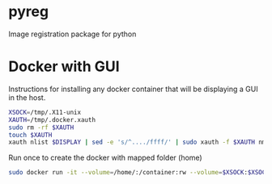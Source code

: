 # pyreg
Image registration package for python


Docker with GUI
===============

Instructions for installing any docker container that will be displaying a GUI in the host.

```sh
XSOCK=/tmp/.X11-unix
XAUTH=/tmp/.docker.xauth
sudo rm -rf $XAUTH
touch $XAUTH
xauth nlist $DISPLAY | sed -e 's/^..../ffff/' | sudo xauth -f $XAUTH nmerge -
```
Run once to create the docker with mapped folder (home)
```sh
sudo docker run -it --volume=/home/:/container:rw --volume=$XSOCK:$XSOCK:rw --volume=$XAUTH:$XAUTH:rw --env="XAUTHORITY=${XAUTH}" --env="DISPLAY"  ubuntu:18.04
```


